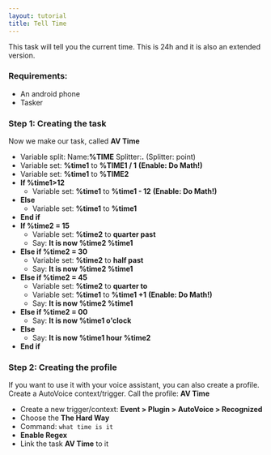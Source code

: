 ```yaml
---
layout: tutorial
title: Tell Time
---
```

This task will tell you the current time. This is 24h and it is also an extended version.

### Requirements:
- An android phone
- Tasker

### Step 1: Creating the task
Now we make our task, called **AV Time**
- Variable split: Name:**%TIME** Splitter:**.** (Splitter: point)
- Variable set: **%time1** to **%TIME1 / 1** **(Enable: Do Math!)**
- Variable set: **%time1** to **%TIME2**
- **If %time1>12**
  - Variable set: **%time1** to **%time1 - 12** **(Enable: Do Math!)**
- **Else**
  - Variable set: **%time1** to **%time1**
- **End if**
- **If %time2 = 15**
  - Variable set: **%time2** to **quarter past**
  - Say: **It is now %time2 %time1**
- **Else if %time2 = 30**
  - Variable set: **%time2** to **half past**
  - Say: **It is now %time2 %time1**
- **Else if %time2 = 45**
  - Variable set: **%time2** to **quarter to**
  - Variable set: **%time1** to **%time1 +1** **(Enable: Do Math!)**
  - Say: **It is now %time2 %time1**
- **Else if %time2 = 00**  
  - Say: **It is now %time1 o'clock**
- **Else**
  - Say: **It is now %time1 hour %time2**
- **End if**
  
### Step 2: Creating the profile
If you want to use it with your voice assistant, you can also create a profile. Create a AutoVoice context/trigger.
Call the profile: **AV Time**
- Create a new trigger/context: **Event > Plugin > AutoVoice > Recognized**
- Choose the **The Hard Way**
- Command: ```what time is it```
- **Enable Regex**
- Link the task **AV Time** to it

